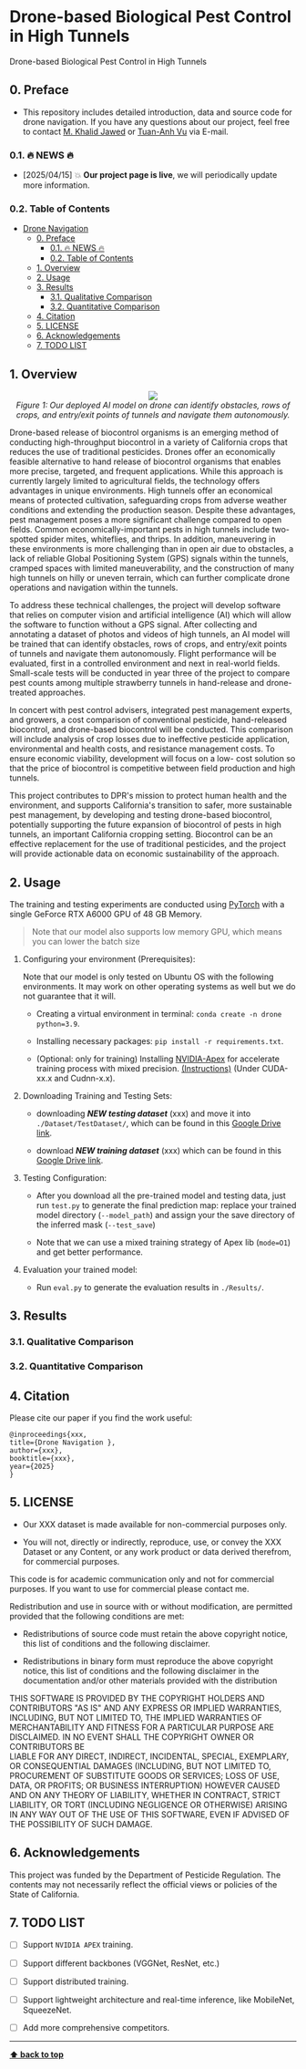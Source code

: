 # Drone-based Biological Pest Control in High Tunnels
Drone-based Biological Pest Control in High Tunnels


## 0. Preface

- This repository includes detailed introduction, data and source code for drone navigation. If you have any questions about our project, feel free to contact [M. Khalid Jawed](https://structures.computer/) or [Tuan-Anh Vu](mailto:tuananh1007@ucla.edu) via E-mail. 

### 0.1. :fire: NEWS :fire:
- [2025/04/15] :boom: **Our project page is live**, we will periodically update more information.
<!-- - [2025/04/15] Training/Testing code will be updated soon ...
- [2025/04/15] Data will be release soon ... -->

### 0.2. Table of Contents

- [Drone Navigation](#drone-based-biological-pest-control-in-high-tunnels)
  - [0. Preface](#0-preface)
    - [0.1. :fire: NEWS :fire:](#01-fire-news-fire)
    - [0.2. Table of Contents](#02-table-of-contents)
  - [1. Overview](#1-Overview)
  - [2. Usage](#2-usage)
  - [3. Results](#3-results)
    - [3.1. Qualitative Comparison](#31-qualitative-comparison)
    - [3.2. Quantitative Comparison](#32-quantitative-comparison)
  - [4. Citation](#4-citation)
  - [5. LICENSE](#5-license)
  - [6. Acknowledgements](#6-acknowledgements)
  - [7. TODO LIST](#7-todo-list)


## 1. Overview

<p align="center">
    <img src="./files/teaser.png"/> <br />
    <em> 
    Figure 1: Our deployed AI model on drone can identify obstacles, 
    rows of crops, and entry/exit points of tunnels and navigate them autonomously.
    </em>
</p>

Drone-based release of biocontrol organisms is an emerging method of conducting high-throughput biocontrol in a variety of California crops that reduces the use of traditional pesticides. Drones offer an economically feasible alternative to hand release of biocontrol organisms that enables more precise, targeted, and frequent applications. While this approach is currently largely limited to agricultural fields, the technology offers advantages in unique environments. High tunnels offer an economical means of protected cultivation, safeguarding crops from adverse weather conditions and extending the production season. Despite these advantages, pest management poses a more significant challenge compared to open fields. Common economically-important pests in high tunnels include two-spotted spider mites, whiteflies, and thrips. In addition, maneuvering in these environments is more challenging than in open air due to obstacles, a lack of reliable Global Positioning System (GPS) signals within the tunnels, cramped spaces with limited maneuverability, and the construction of many high tunnels on hilly or uneven terrain, which can further complicate drone operations and navigation within the tunnels. 

To address these technical challenges, the project will develop software that relies on computer vision and artificial intelligence (AI) which will allow the software to function without a GPS signal. After collecting and annotating a dataset of photos and videos of high tunnels, an AI model will be trained that can identify obstacles, rows of crops, and entry/exit points of tunnels and navigate them autonomously. Flight performance will be evaluated, first in a controlled environment and next in real-world fields. Small-scale tests will be conducted in year three of the project to compare pest counts among multiple strawberry tunnels in hand-release and drone-treated approaches. 

In concert with pest control advisers, integrated pest management experts, and growers, a cost comparison of conventional pesticide, hand-released biocontrol, and drone-based biocontrol will be conducted. This comparison will include analysis of crop losses due to ineffective pesticide application, environmental and health costs, and resistance management costs. To ensure economic viability, development will focus on a low- cost solution so that the price of biocontrol is competitive between field production and high tunnels. 

This project contributes to DPR's mission to protect human health and the environment, and supports California's transition to safer, more sustainable pest management, by developing and testing drone-based biocontrol, potentially supporting the future expansion of biocontrol of pests in high tunnels, an important California cropping setting. Biocontrol can be an effective replacement for the use of traditional pesticides, and the project will provide actionable data on economic sustainability of the approach.

## 2. Usage

The training and testing experiments are conducted using [PyTorch](https://github.com/pytorch/pytorch) with 
a single GeForce RTX A6000 GPU of 48 GB Memory.

> Note that our model also supports low memory GPU, which means you can lower the batch size


1. Configuring your environment (Prerequisites):
   
    Note that our model is only tested on Ubuntu OS with the following environments. 
    It may work on other operating systems as well but we do not guarantee that it will.
    
    + Creating a virtual environment in terminal: `conda create -n drone python=3.9`.
    
    + Installing necessary packages: `pip install -r requirements.txt`.
    
    + (Optional: only for training) Installing [NVIDIA-Apex](https://github.com/NVIDIA/apex) 
    for accelerate training process with mixed precision. 
    [(Instructions)](https://github.com/NVIDIA/apex#linux) (Under CUDA-xx.x and Cudnn-x.x).

<!--2. Downloading Testing Sets: -->
2. Downloading Training and Testing Sets:
    + downloading **_NEW testing dataset_** (xxx) and move it into `./Dataset/TestDataset/`, 
    which can be found in this [Google Drive link](https://drive.google.com/file/d/).
    
    + download **_NEW training dataset_** (xxx) which can be found in this [Google Drive link](https://drive.google.com/file/d/). 
    

3. Testing Configuration:

    + After you download all the pre-trained model and testing data, just run `test.py` to generate the final prediction map: 
    replace your trained model directory (`--model_path`) and assign your the save directory of the inferred mask (`--test_save`)
    
    + Note that we can use a mixed training strategy of Apex lib (`mode=O1`) and get better performance. 

4. Evaluation your trained model:

    + Run `eval.py` to generate the evaluation results in `./Results/`.

## 3. Results

### 3.1. Qualitative Comparison
<!-- <p align="center">
    <img src="./files/qualitative.png"/> <br />
    <em> 
    Figure 2: Qualitative results of our proposed method and other methods.
    </em>
</p> -->

### 3.2. Quantitative Comparison

<!-- <p align="center">
    <img src="./files/quantitative.png"/> <br />
    <em> 
    Table 1: Quantitative results on different datasets. The best scores are highlighted in bold.
    </em>
</p> -->


## 4. Citation

Please cite our paper if you find the work useful: 

	@inproceedings{xxx,
  	title={Drone Navigation },
  	author={xxx},
  	booktitle={xxx},
  	year={2025}
	}

## 5. LICENSE

- Our XXX dataset is made available for non-commercial purposes only.

- You will not, directly or indirectly, reproduce, use, or convey the XXX Dataset 
or any Content, or any work product or data derived therefrom, for commercial purposes.

This code is for academic communication only and not for commercial purposes. 
If you want to use for commercial please contact me.

Redistribution and use in source with or without
modification, are permitted provided that the following conditions are
met:

* Redistributions of source code must retain the above copyright
  notice, this list of conditions and the following disclaimer.
  
* Redistributions in binary form must reproduce the above copyright
  notice, this list of conditions and the following disclaimer in
  the documentation and/or other materials provided with the distribution

THIS SOFTWARE IS PROVIDED BY THE COPYRIGHT HOLDERS AND CONTRIBUTORS "AS IS"
AND ANY EXPRESS OR IMPLIED WARRANTIES, INCLUDING, BUT NOT LIMITED TO, THE
IMPLIED WARRANTIES OF MERCHANTABILITY AND FITNESS FOR A PARTICULAR PURPOSE
ARE DISCLAIMED. IN NO EVENT SHALL THE COPYRIGHT OWNER OR CONTRIBUTORS BE 	
LIABLE FOR ANY DIRECT, INDIRECT, INCIDENTAL, SPECIAL, EXEMPLARY, OR
CONSEQUENTIAL DAMAGES (INCLUDING, BUT NOT LIMITED TO, PROCUREMENT OF
SUBSTITUTE GOODS OR SERVICES; LOSS OF USE, DATA, OR PROFITS; OR BUSINESS
INTERRUPTION) HOWEVER CAUSED AND ON ANY THEORY OF LIABILITY, WHETHER IN
CONTRACT, STRICT LIABILITY, OR TORT (INCLUDING NEGLIGENCE OR OTHERWISE)
ARISING IN ANY WAY OUT OF THE USE OF THIS SOFTWARE, EVEN IF ADVISED OF THE
POSSIBILITY OF SUCH DAMAGE.

## 6. Acknowledgements

This project was funded by the Department of Pesticide Regulation. The contents may not necessarily reflect the official views or policies of the State of California.

## 7. TODO LIST

- [ ] Support `NVIDIA APEX` training.

- [ ] Support different backbones (VGGNet, ResNet, etc.)

- [ ] Support distributed training.

- [ ] Support lightweight architecture and real-time inference, like MobileNet, SqueezeNet.

- [ ] Add more comprehensive competitors.
    
---

**[⬆ back to top](#0-preface)**
